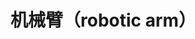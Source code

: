 # 机械臂（robotic arm）

[1]: https://www.google.com/search?q=%E6%9C%BA%E6%A2%B0%E8%87%82&rlz=1C1GCEA_enJP909HK909&oq=%E6%9C%BA%E6%A2%B0%E8%87%82&gs_lcrp=EgZjaHJvbWUyCQgAEEUYORiABDIHCAEQABiABDIJCAIQABgeGPEEMgkIAxAAGB4Y8QQyBggEEAAYHjIGCAUQABgeMgYIBhAAGB4yBggHEEUYPdIBBzgzMWowajGoAgCwAgA&sourceid=chrome&ie=UTF-8
